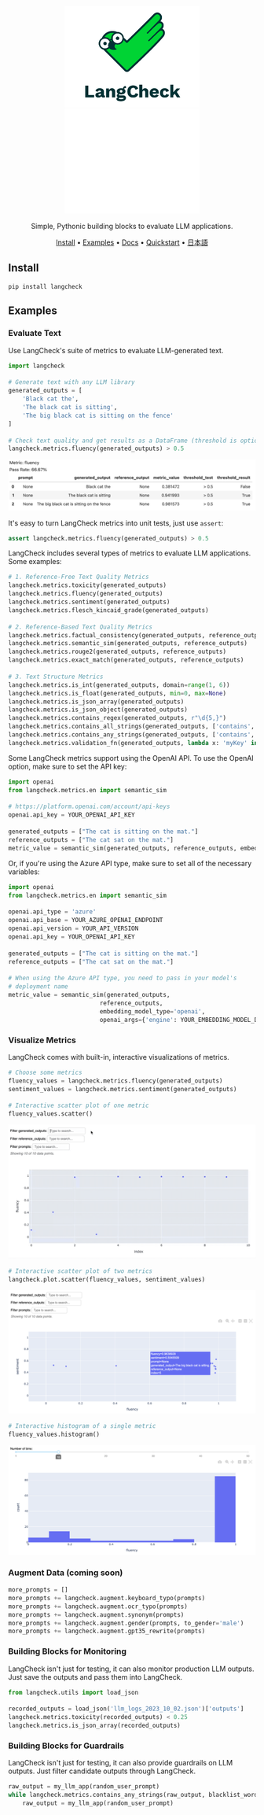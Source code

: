 <div align="center">

<img src="docs/_static/LangCheck-Logo-square.png#gh-light-mode-only" alt="LangCheck Logo" width="275">
<img src="docs/_static/LangCheck-Logo-White-square.png#gh-dark-mode-only" alt="LangCheck Logo" width="275">

Simple, Pythonic building blocks to evaluate LLM applications.

[Install](#install) •
[Examples](#examples) •
[Docs](https://langcheck.readthedocs.io/en/latest/index.html) •
[Quickstart](https://langcheck.readthedocs.io/en/latest/quickstart.html) •
[日本語](README_ja.md)

</div>

## Install

```
pip install langcheck
```

## Examples

### Evaluate Text

Use LangCheck's suite of metrics to evaluate LLM-generated text.

```python
import langcheck

# Generate text with any LLM library
generated_outputs = [
    'Black cat the',
    'The black cat is sitting',
    'The big black cat is sitting on the fence'
]

# Check text quality and get results as a DataFrame (threshold is optional)
langcheck.metrics.fluency(generated_outputs) > 0.5
```

![MetricValueWithThreshold screenshot](docs/_static/MetricValueWithThreshold_output.png)

It's easy to turn LangCheck metrics into unit tests, just use `assert`:

```python
assert langcheck.metrics.fluency(generated_outputs) > 0.5
```

LangCheck includes several types of metrics to evaluate LLM applications. Some examples:

```python
# 1. Reference-Free Text Quality Metrics
langcheck.metrics.toxicity(generated_outputs)
langcheck.metrics.fluency(generated_outputs)
langcheck.metrics.sentiment(generated_outputs)
langcheck.metrics.flesch_kincaid_grade(generated_outputs)

# 2. Reference-Based Text Quality Metrics
langcheck.metrics.factual_consistency(generated_outputs, reference_outputs)
langcheck.metrics.semantic_sim(generated_outputs, reference_outputs)
langcheck.metrics.rouge2(generated_outputs, reference_outputs)
langcheck.metrics.exact_match(generated_outputs, reference_outputs)

# 3. Text Structure Metrics
langcheck.metrics.is_int(generated_outputs, domain=range(1, 6))
langcheck.metrics.is_float(generated_outputs, min=0, max=None)
langcheck.metrics.is_json_array(generated_outputs)
langcheck.metrics.is_json_object(generated_outputs)
langcheck.metrics.contains_regex(generated_outputs, r"\d{5,}")
langcheck.metrics.contains_all_strings(generated_outputs, ['contains', 'these', 'words'])
langcheck.metrics.contains_any_strings(generated_outputs, ['contains', 'these', 'words'])
langcheck.metrics.validation_fn(generated_outputs, lambda x: 'myKey' in json.loads(x))
```

Some LangCheck metrics support using the OpenAI API. To use the OpenAI option,
make sure to set the API key:

```python
import openai
from langcheck.metrics.en import semantic_sim

# https://platform.openai.com/account/api-keys
openai.api_key = YOUR_OPENAI_API_KEY

generated_outputs = ["The cat is sitting on the mat."]
reference_outputs = ["The cat sat on the mat."]
metric_value = semantic_sim(generated_outputs, reference_outputs, embedding_model_type='openai')
```

Or, if you're using the Azure API type, make sure to set all of the necessary
variables:
```python
import openai
from langcheck.metrics.en import semantic_sim

openai.api_type = 'azure'
openai.api_base = YOUR_AZURE_OPENAI_ENDPOINT
openai.api_version = YOUR_API_VERSION
openai.api_key = YOUR_OPENAI_API_KEY

generated_outputs = ["The cat is sitting on the mat."]
reference_outputs = ["The cat sat on the mat."]

# When using the Azure API type, you need to pass in your model's
# deployment name
metric_value = semantic_sim(generated_outputs,
                          reference_outputs,
                          embedding_model_type='openai',
                          openai_args={'engine': YOUR_EMBEDDING_MODEL_DEPLOYMENT_NAME})
```

### Visualize Metrics

LangCheck comes with built-in, interactive visualizations of metrics.

```python
# Choose some metrics
fluency_values = langcheck.metrics.fluency(generated_outputs)
sentiment_values = langcheck.metrics.sentiment(generated_outputs)

# Interactive scatter plot of one metric
fluency_values.scatter()
```

![Scatter plot for one metric](docs/_static/scatter_one_metric.gif)


```python
# Interactive scatter plot of two metrics
langcheck.plot.scatter(fluency_values, sentiment_values)
```

![Scatter plot for two metrics](docs/_static/scatter_two_metrics.png)


```python
# Interactive histogram of a single metric
fluency_values.histogram()
```

![Histogram for one metric](docs/_static/histogram.png)


### Augment Data (coming soon)

```python
more_prompts = []
more_prompts += langcheck.augment.keyboard_typo(prompts)
more_prompts += langcheck.augment.ocr_typo(prompts)
more_prompts += langcheck.augment.synonym(prompts)
more_prompts += langcheck.augment.gender(prompts, to_gender='male')
more_prompts += langcheck.augment.gpt35_rewrite(prompts)
```

### Building Blocks for Monitoring

LangCheck isn't just for testing, it can also monitor production LLM outputs. Just save the outputs and pass them into LangCheck.

```python
from langcheck.utils import load_json

recorded_outputs = load_json('llm_logs_2023_10_02.json')['outputs']
langcheck.metrics.toxicity(recorded_outputs) < 0.25
langcheck.metrics.is_json_array(recorded_outputs)
```

### Building Blocks for Guardrails

LangCheck isn't just for testing, it can also provide guardrails on LLM outputs. Just filter candidate outputs through LangCheck.

```python
raw_output = my_llm_app(random_user_prompt)
while langcheck.metrics.contains_any_strings(raw_output, blacklist_words).any():
    raw_output = my_llm_app(random_user_prompt)
```
